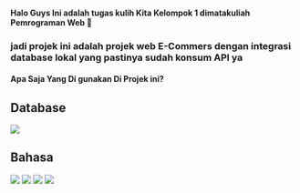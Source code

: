 #### Halo Guys Ini adalah tugas kulih Kita Kelompok 1 dimatakuliah Pemrograman Web 🙌

### jadi projek ini adalah projek web E-Commers dengan integrasi database lokal yang pastinya sudah konsum API ya

#### Apa Saja Yang Di gunakan Di Projek ini?

## Database

<img src ="https://img.shields.io/badge/MySQL-005C84?style=for-the-badge&logo=mysql&logoColor=white" >

## Bahasa

<img src ="https://img.shields.io/badge/HTML5-E34F26?style=for-the-badge&logo=html5&logoColor=white" >
<img src ="https://img.shields.io/badge/CSS3-1572B6?style=for-the-badge&logo=css3&logoColor=white" >
<img src ="https://img.shields.io/badge/JavaScript-323330?style=for-the-badge&logo=javascript&logoColor=F7DF1E" >
<img src ="https://img.shields.io/badge/PHP-777BB4?style=for-the-badge&logo=php&logoColor=white" >
